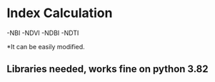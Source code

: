 # Index Calculation

-NBI
-NDVI 
-NDBI 
-NDTI

*It can be easily modified.

## Libraries needed, works fine on python 3.82


